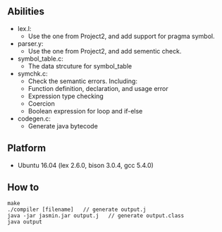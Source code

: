 ## Abilities

  * lex.l:
    - Use the one from Project2, and add support for pragma symbol.
  * parser.y:
    - Use the one from Project2, and add sementic check.
  * symbol_table.c:
    - The data strcuture for symbol_table
  * symchk.c:
    - Check the semantic errors. Including:
    - Function definition, declaration, and usage error
    - Expression type checking
    - Coercion
    - Boolean expression for loop and if-else
  * codegen.c:
    - Generate java bytecode

## Platform

  * Ubuntu 16.04 (lex 2.6.0, bison 3.0.4, gcc 5.4.0)

## How to
    make
    ./compiler [filename]   // generate output.j
    java -jar jasmin.jar output.j   // generate output.class
    java output


